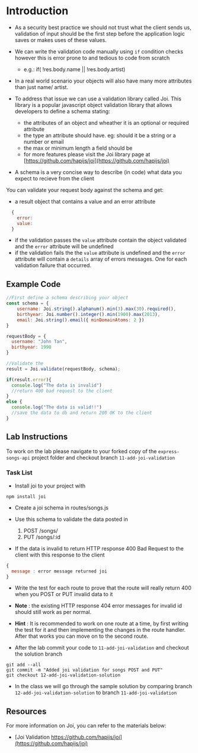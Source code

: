 # Introduction

- As a security best practice we should not trust what the client sends us, validation of input should be the first step before the application logic saves or makes uses of these values.

- We can write the validation code manually using `if` condition checks however this is error prone to and tedious to code from scratch 
  - e.g.: if( !res.body.name || !res.body.artist)

- In a real world scenario your objects will also have many more attributes than just name/ artist.

- To address that issue we can use a validation library called Joi. This library is a popular javascript object validation library that allows developers to define a schema stating:
  - the attributes of an object and wheather it is an optional or required attribute
  - the type an attribute should have. eg: should it be a string or a number or email
  - the max or minimum length a field should be
  - for more features please visit the Joi library page at [https://github.com/hapijs/joi](https://github.com/hapijs/joi) 

- A schema is a very concise way to describe (in code) what data you expect to recieve from the client   

You can validate your request body against the schema and get:
  - a result object that contains a value and an error attribute 

```javascript 
  {
    error:
    value:
  }
```

  - if the validation passes the `value` attribute contain the object validated and the `error` attribute will be undefined
  - if the validation fails the the `value` attribute is undefined and the `error` attribute will contain a `details` array of errors messages. One for each validation failure that occurred. 

## Example Code

```javascript
//First define a schema describing your object 
const schema = {
    username: Joi.string().alphanum().min(3).max(30).required(),
    birthyear: Joi.number().integer().min(1900).max(2013),
    email: Joi.string().email({ minDomainAtoms: 2 })
}

requestBody = {
  username: "John Tan",
  birthyear: 1990
}

//Validate the 
result = Joi.validate(requestBody, schema);

if(result.error){
  console.log("The data is invalid")
  //return 400 bad request to the client
}
else {
  console.log("The data is valid!!")
  //save the data to db and return 200 OK to the client
}
```

## Lab Instructions

To work on the lab please navigate to your forked copy of the `express-songs-api` project folder and checkout branch `11-add-joi-validation`

### Task List

- Install joi to your project with 

```
npm install joi
```
- Create a joi schema in routes/songs.js
- Use this schema to validate the data posted in 
  1. POST /songs/
  2. PUT /songs/:id

- If the data is invalid to return HTTP response 400 Bad Request to the client with this response to the client

```javascript
{ 
  message : error message returned joi
}
```

- Write the test for each route to prove that the route will really return 400 when you POST or PUT invalid data to it

- **Note** : the existing HTTP response 404 error messages for invalid id should still work as per normal.

- **Hint** : It is recommended to work on one route at a time, by first writing the test for it and then implementing the changes in the route handler. After that works you can move on to the second route.

- After the lab commit your code to `11-add-joi-validation` and checkout the solution branch

```terminal
git add --all
git commit -m "Added joi validation for songs POST and PUT"
git checkout 12-add-joi-validation-solution
```

- In the class we will go through the sample solution by comparing branch `12-add-joi-validation-solution` to branch `11-add-joi-validation`

## Resources

For more information on Joi, you can refer to the materials below:

- [Joi Validation https://github.com/hapijs/joi](https://github.com/hapijs/joi) 


